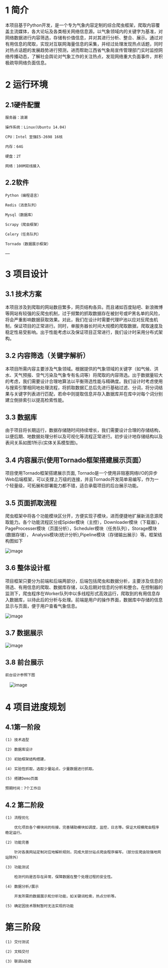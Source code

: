 # 1 简介

   本项目基于Python开发，是一个专为气象内容定制的综合爬虫框架，爬取内容覆盖主流媒体，各大论坛及各类相关网络信息源。以气象领域内的关键字为基准，对网络数据进行内容筛选，存储有价值信息，并对其进行分析、整合、展示。通过对有用信息的爬取，实现对互联网海量信息的采集，并经过处理发现热点话题，同时对热点话题的发展趋势进行预测，进而帮助江西省气象局宣传管理部门实时监控网络传播动态，了解社会舆论对气象工作的关注热点，发现网络重大负面事件，并积极疏导网络负面信息。


# 2 运行环境

## 2.1硬件配置

    服务器：浪潮

    操作系统：Linux(Ubuntu 14.04)

    CPU：Intel 至强E5-2698 16核

    内存：64G

    硬盘：2T

    网络：100M双线接入

## 2.2软件

    Python（编程语言）

    Redis（消息队列）

    Mysql（数据库）

    Scrapy（爬虫框架）

    Celery（任务队列）

    Tornado（数据展示框架）

    ……


# 3 项目设计

## 3.1 技术方案

   本项目涉及到爬取的网站数目繁多，网页结构各异。而且诸如百度贴吧、新浪微博等网站有较强的反爬虫机制，过于频繁的抓取数据存在被封号或IP黑名单的风险，将会严重影响数据获取效果。对此，我们在设计时需要代理IP池以应对反爬虫机制，保证项目的正常进行。同时，单服务器长时间大规模的爬取数据，爬取速度及稳定性易受影响。出于性能考虑以及保证项目正常进行，我们设计时采用分布式架构。

## 3.2 内容筛选（关键字解析）

   本项目所需内容主要涉及气象领域。根据提供的气象领域的关键字（如气候、洪水、天气预报、空气污染及气象专有名词等）将爬取的内容筛选。出于数据量较大的考虑，我们需要设计合理地算法以平衡筛选性能与精确度。我们设计时考虑使用与搜索引擎相同地处理流程，将抓取数据汇总后先进行基础过滤、分词，将分词结果与关键字列表进行匹配，若命中则提取信息并存入数据库并在库中对每个词分别建立倒排索引以提高检索性能。

## 3.3 数据库

   由于项目将长期运行，数据存储随时间持续增长，我们需要设计合理的存储结构，以便后期、地数据处理分析以及可视化等流程正常进行。初步设计地存储结构以及表间关系如图1所示(实体关系模型图)。


## 3.4 内容展示(使用Tornado框架搭建展示页面）

   项目使用Tornado框架搭建展示页面, Tornado是一个使用非阻塞网络I/O的异步Web后端框架，可以支撑上万级的连接，并且Tornado开发简单易编写，作为一个轻量级，可拓展和部署能力都不错，适合承载项目的后台展示功能。

## 3.5 页面抓取流程

   爬虫框架中将各个功能模块区分开，方便实现子模块，进而便捷地扩展新消息源爬取能力。各个功能流程区分成Spider模块（主控），Downloader模块（下载器），PageProcesser模块（页面分析），Scheduler模块（任务队列），Storage模块(数据存储）， Analysis模块(统计分析),Pipeline模块（存储输出展示）等。框架结构图如下

![image](./pictures/scrapy_page.png)

##  3.6 整体设计框

   项目框架只要分为前端和后端两部分，后端包括爬虫和数据分析，主要涉及信息的筛选、有用信息的爬取、数据库存储，以及后期对信息的分析和整合。在控制器的监测下，爬虫程序在Worker队列中以多线程形式高效运行，爬取到的有用信息存入数据库，以待此后的分析与处理。前端是用户的操作界面，数据库中存储的信息显示与页面，便于用户查看气象信息。

![image](./pictures/alldesign.png)

## 3.7 数据展示

![image](./pictures/data_example.png)

## 3.8 前台展示

    前台设计参照下图
　![image](./pictures/qiantai.png)


# 4 项目进度规划

## 4.1第一阶段

    (1) 技术选型

    (2) 数据库设计

    (3) 初始框架结构搭建，

    (4) 实验性抓取，选取少量站点，少量数据进行抓取。

    (5) 搭建Demo页面

    预期时间：7个工作日

## 4.2 第二阶段

    (1) 流程优化

        优化项目各个模块间的衔接，完善辅助模块如调度，监控，日志等。保证大规模爬虫程序稳定运行。

    (2) 功能完善

        针对各类网站定制对应地解析规则，完成大部分站点爬虫程序编写。（部分反爬虫较强地网站除外）

    (3) 功能测试

        检测代码是否存在异常，保障数据在整个处理过程的安全性。

    (4) 数据分析/展示

        开发所需的数据展示和分析功能，如关键词检索，热点分析等。

    (5) 确定因技术限制暂时无法实现的功能



# 第三阶段

    (1) 交付测试

    (2) 文档交付

    (3) 联调&验收
